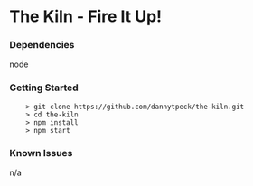 # The Kiln - Fire It Up!

### Dependencies
node

### Getting Started
```
    > git clone https://github.com/dannytpeck/the-kiln.git
    > cd the-kiln
    > npm install
    > npm start
```

### Known Issues
n/a
